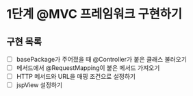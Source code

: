 # 1단계 @MVC 프레임워크 구현하기

## 구현 목록

* [ ] basePackage가 주어졌을 때 @Controller가 붙은 클래스 불러오기
* [ ] 메서드에서 @RequestMapping이 붙은 메서드 가져오기
* [ ] HTTP 메서드와 URL을 매핑 조건으로 설정하기
* [ ] jspView 설정하기
